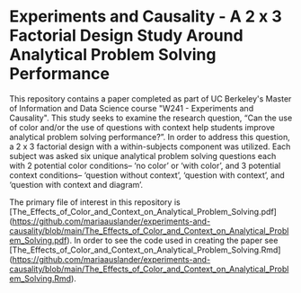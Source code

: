 # Experiments and Causality - A 2 x 3 Factorial Design Study Around Analytical Problem Solving Performance

This repository contains a paper completed as part of UC Berkeley's Master of Information and Data Science course "W241 - Experiments and Causality". This study seeks to examine the research question, “Can the use of color and/or the use of questions with context help students improve analytical problem solving performance?”. In order to address this question, a 2 x 3 factorial design with a within-subjects component was utilized. Each subject was asked six unique analytical problem solving questions each with 2 potential color conditions– ‘no color’ or ‘with color’, and 3 potential context conditions– ‘question without context’, ‘question with context’, and ‘question with context and diagram’. 

The primary file of interest in this repository is [The_Effects_of_Color_and_Context_on_Analytical_Problem_Solving.pdf] (https://github.com/mariaauslander/experiments-and-causality/blob/main/The_Effects_of_Color_and_Context_on_Analytical_Problem_Solving.pdf). In order to see the code used in creating the paper see [The_Effects_of_Color_and_Context_on_Analytical_Problem_Solving.Rmd] (https://github.com/mariaauslander/experiments-and-causality/blob/main/The_Effects_of_Color_and_Context_on_Analytical_Problem_Solving.Rmd).
